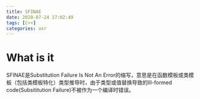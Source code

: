 ```yaml
---
title: SFINAE
date: 2020-07-24 17:02:49
tags: [C++]
categories: usr
---
```


# What is it

SFINAE是Substitution Failure Is Not An Error的缩写，意思是在函数模板或类模板（包括类模板特化）类型推导时，由于类型或值替换导致的Ill-formed code(Subsititution Failure)不被作为一个编译时错误。

<!--more-->

